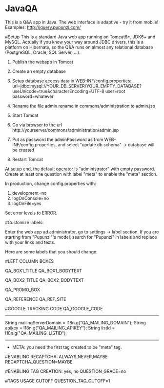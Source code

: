 JavaQA
======

This is a Q&A app in Java. The web interface is adaptive - try it from mobile!
Examples:
http://jquery.pupunzi.com/

#Setup
This is a standard Java web app running on Tomcat6+, JDK6+ and MySQL.
Actually if you know your way around JDBC drivers, this is a platform on Hibernate,
so the Q&A runs on almost any relational database (PostgreSQL, Oracle, SQL Server, ...).

1. Publish the webapp in Tomcat

2. Create an empty database

3. Setup database access data in WEB-INF/config.properties:
url=jdbc:mysql://YOUR_DB_SERVER/YOUR_EMPTY_DATABASE?useUnicode=true&characterEncoding=UTF-8
user=root
password=whatever

4. Rename the file admin.rename in commons/administration to admin.jsp

5. Start Tomcat

6. Go via browser to the url http://yourserver/commons/administration/admin.jsp

7. Put as password the adminPassword as from  WEB-INF/config.properties, and select "update db schema" -> database will be created

8. Restart Tomcat

At setup end, the default operator is "administrator" with empty password. Create at least one question with label "meta" to enable the "meta" section.

In production, change config.properties with:
1. development=no
2. logOnConsole=no
3. logOnFile=yes


Set error levels to ERROR.

#Customize labels:

Enter the web app ad administrator, go to settings -> label section.
If you are starting from "Pupunzi"'s model, search for "Pupunzi" in labels and replace with your links and texts.

Here are some labels that you should change:

#LEFT COLUMN BOXES

QA_BOX1_TITLE
QA_BOX1_BODYTEXT

QA_BOX2_TITLE
QA_BOX2_BODYTEXT

QA_PROMO_BOX

QA_REFERENCE
QA_REF_SITE

#GOOGLE TRACKING CODE
QA_GOOGLE_CODE

--------------------------------------------------------------
  String mailingServerDomain = I18n.g("QA_MAILING_DOMAIN");
  String apikey = I18n.g("QA_MAILING_APIKEY");
  String listId = I18n.g("QA_MAILING_LISTID");

--------------------------------------------------------------

- META: you need the first tag created to be "meta" tag.

#ENABLING RECAPTCHA: ALWAYS,NEVER,MAYBE
RECAPTCHA_QUESTION=MAYBE

#ENABLING TAG CREATION: yes, no
QUESTION_GRACE=no

#TAGS USAGE CUTOFF
QUESTION_TAG_CUTOFF=1



